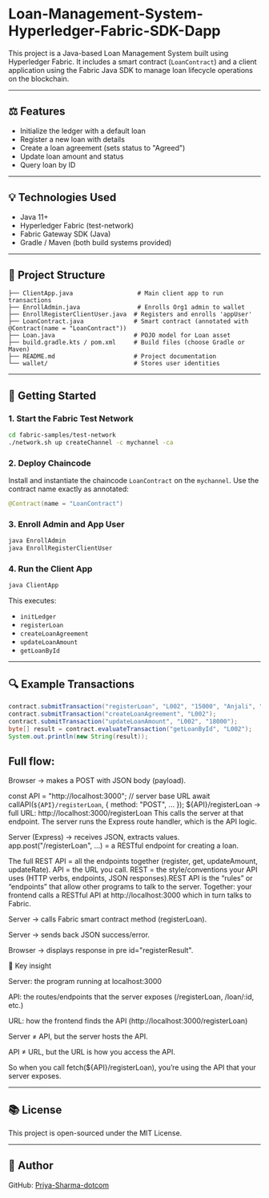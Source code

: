 # Loan-Management-System-Hyperledger-Fabric-SDK-Dapp

This project is a Java-based Loan Management System built using Hyperledger Fabric. It includes a smart contract (`LoanContract`) and a client application using the Fabric Java SDK to manage loan lifecycle operations on the blockchain.

---

## ⚖️ Features

* Initialize the ledger with a default loan
* Register a new loan with details
* Create a loan agreement (sets status to "Agreed")
* Update loan amount and status
* Query loan by ID

---

## 💡 Technologies Used

* Java 11+
* Hyperledger Fabric (test-network)
* Fabric Gateway SDK (Java)
* Gradle / Maven (both build systems provided)

---

## 📁 Project Structure

```
├── ClientApp.java                  # Main client app to run transactions
├── EnrollAdmin.java                # Enrolls Org1 admin to wallet
├── EnrollRegisterClientUser.java  # Registers and enrolls 'appUser'
├── LoanContract.java              # Smart contract (annotated with @Contract(name = "LoanContract"))
├── Loan.java                      # POJO model for Loan asset
├── build.gradle.kts / pom.xml     # Build files (choose Gradle or Maven)
├── README.md                      # Project documentation
└── wallet/                        # Stores user identities
```

---

## 🚀 Getting Started

### 1. Start the Fabric Test Network

```bash
cd fabric-samples/test-network
./network.sh up createChannel -c mychannel -ca
```

### 2. Deploy Chaincode

Install and instantiate the chaincode `LoanContract` on the `mychannel`. Use the contract name exactly as annotated:

```java
@Contract(name = "LoanContract")
```

### 3. Enroll Admin and App User

```bash
java EnrollAdmin
java EnrollRegisterClientUser
```

### 4. Run the Client App

```bash
java ClientApp
```

This executes:

* `initLedger`
* `registerLoan`
* `createLoanAgreement`
* `updateLoanAmount`
* `getLoanById`

---

## 🔍 Example Transactions

```java
contract.submitTransaction("registerLoan", "L002", "15000", "Anjali", "HDFC", "7.2");
contract.submitTransaction("createLoanAgreement", "L002");
contract.submitTransaction("updateLoanAmount", "L002", "18000");
byte[] result = contract.evaluateTransaction("getLoanById", "L002");
System.out.println(new String(result));
```

Full flow:
---

Browser → makes a POST with JSON body (payload).

const API = "http://localhost:3000";  // server base URL
await callAPI(`${API}/registerLoan`, { method: "POST", ... });
${API}/registerLoan → full URL: http://localhost:3000/registerLoan
This calls the server at that endpoint. The server runs the Express route handler, which is the API logic.

Server (Express) → receives JSON, extracts values. app.post("/registerLoan", ...) = a RESTful endpoint for creating a loan.

The full REST API = all the endpoints together (register, get, updateAmount, updateRate).
API = the URL you call.
REST = the style/conventions your API uses (HTTP verbs, endpoints, JSON responses).REST API is the “rules” or “endpoints” that allow other programs to talk to the server.
Together: your frontend calls a RESTful API at http://localhost:3000 which in turn talks to Fabric.

Server → calls Fabric smart contract method (registerLoan).

Server → sends back JSON success/error.

Browser → displays response in pre id="registerResult".


🔑 Key insight


Server: the program running at localhost:3000

API: the routes/endpoints that the server exposes (/registerLoan, /loan/:id, etc.)

URL: how the frontend finds the API (http://localhost:3000/registerLoan)

Server ≠ API, but the server hosts the API.

API ≠ URL, but the URL is how you access the API.

So when you call fetch(${API}/registerLoan), you’re using the API that your server exposes.

---

## 📚 License

This project is open-sourced under the MIT License.

---

## 👤 Author

GitHub: [Priya-Sharma-dotcom](https://github.com/Priya-Sharma-dotcom)

